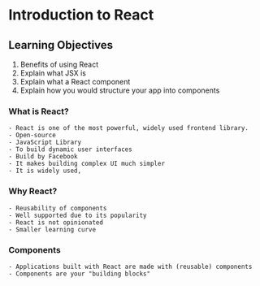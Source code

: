 # Introduction to React

## Learning Objectives

1. Benefits of using React
2. Explain what JSX is
3. Explain what a React component
4. Explain how you would structure your app into components

### What is React?

    - React is one of the most powerful, widely used frontend library.
    - Open-source
    - JavaScript Library
    - To build dynamic user interfaces
    - Build by Facebook
    - It makes building complex UI much simpler
    - It is widely used,

### Why React?

    - Reusability of components
    - Well supported due to its popularity
    - React is not opinionated
    - Smaller learning curve


### Components
    - Applications built with React are made with (reusable) components
    - Components are your "building blocks"
    